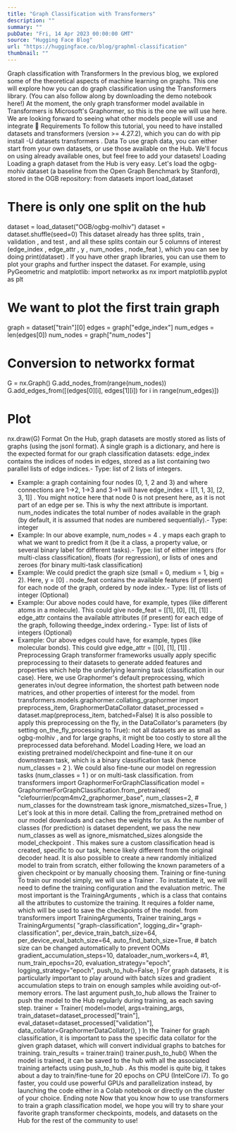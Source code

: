 ```yaml
---
title: "Graph Classification with Transformers"
description: ""
summary: ""
pubDate: "Fri, 14 Apr 2023 00:00:00 GMT"
source: "Hugging Face Blog"
url: "https://huggingface.co/blog/graphml-classification"
thumbnail: ""
---
```


Graph classification with Transformers
In the previous blog, we explored some of the theoretical aspects of machine learning on graphs. This one will explore how you can do graph classification using the Transformers library. (You can also follow along by downloading the demo notebook here!)
At the moment, the only graph transformer model available in Transformers is Microsoft's Graphormer, so this is the one we will use here. We are looking forward to seeing what other models people will use and integrate 🤗
Requirements
To follow this tutorial, you need to have installed datasets
and transformers
(version >= 4.27.2), which you can do with pip install -U datasets transformers
.
Data
To use graph data, you can either start from your own datasets, or use those available on the Hub. We'll focus on using already available ones, but feel free to add your datasets!
Loading
Loading a graph dataset from the Hub is very easy. Let's load the ogbg-mohiv
dataset (a baseline from the Open Graph Benchmark by Stanford), stored in the OGB
repository:
from datasets import load_dataset
# There is only one split on the hub
dataset = load_dataset("OGB/ogbg-molhiv")
dataset = dataset.shuffle(seed=0)
This dataset already has three splits, train
, validation
, and test
, and all these splits contain our 5 columns of interest (edge_index
, edge_attr
, y
, num_nodes
, node_feat
), which you can see by doing print(dataset)
.
If you have other graph libraries, you can use them to plot your graphs and further inspect the dataset. For example, using PyGeometric and matplotlib:
import networkx as nx
import matplotlib.pyplot as plt
# We want to plot the first train graph
graph = dataset["train"][0]
edges = graph["edge_index"]
num_edges = len(edges[0])
num_nodes = graph["num_nodes"]
# Conversion to networkx format
G = nx.Graph()
G.add_nodes_from(range(num_nodes))
G.add_edges_from([(edges[0][i], edges[1][i]) for i in range(num_edges)])
# Plot
nx.draw(G)
Format
On the Hub, graph datasets are mostly stored as lists of graphs (using the jsonl
format).
A single graph is a dictionary, and here is the expected format for our graph classification datasets:
edge_index
contains the indices of nodes in edges, stored as a list containing two parallel lists of edge indices.- Type: list of 2 lists of integers.
- Example: a graph containing four nodes (0, 1, 2 and 3) and where connections are 1->2, 1->3 and 3->1 will have
edge_index = [[1, 1, 3], [2, 3, 1]]
. You might notice here that node 0 is not present here, as it is not part of an edge per se. This is why the next attribute is important.
num_nodes
indicates the total number of nodes available in the graph (by default, it is assumed that nodes are numbered sequentially).- Type: integer
- Example: In our above example,
num_nodes = 4
.
y
maps each graph to what we want to predict from it (be it a class, a property value, or several binary label for different tasks).- Type: list of either integers (for multi-class classification), floats (for regression), or lists of ones and zeroes (for binary multi-task classification)
- Example: We could predict the graph size (small = 0, medium = 1, big = 2). Here,
y = [0]
.
node_feat
contains the available features (if present) for each node of the graph, ordered by node index.- Type: list of lists of integer (Optional)
- Example: Our above nodes could have, for example, types (like different atoms in a molecule). This could give
node_feat = [[1], [0], [1], [1]]
.
edge_attr
contains the available attributes (if present) for each edge of the graph, following theedge_index
ordering.- Type: list of lists of integers (Optional)
- Example: Our above edges could have, for example, types (like molecular bonds). This could give
edge_attr = [[0], [1], [1]]
.
Preprocessing
Graph transformer frameworks usually apply specific preprocessing to their datasets to generate added features and properties which help the underlying learning task (classification in our case). Here, we use Graphormer's default preprocessing, which generates in/out degree information, the shortest path between node matrices, and other properties of interest for the model.
from transformers.models.graphormer.collating_graphormer import preprocess_item, GraphormerDataCollator
dataset_processed = dataset.map(preprocess_item, batched=False)
It is also possible to apply this preprocessing on the fly, in the DataCollator's parameters (by setting on_the_fly_processing
to True): not all datasets are as small as ogbg-molhiv
, and for large graphs, it might be too costly to store all the preprocessed data beforehand.
Model
Loading
Here, we load an existing pretrained model/checkpoint and fine-tune it on our downstream task, which is a binary classification task (hence num_classes = 2
). We could also fine-tune our model on regression tasks (num_classes = 1
) or on multi-task classification.
from transformers import GraphormerForGraphClassification
model = GraphormerForGraphClassification.from_pretrained(
"clefourrier/pcqm4mv2_graphormer_base",
num_classes=2, # num_classes for the downstream task
ignore_mismatched_sizes=True,
)
Let's look at this in more detail.
Calling the from_pretrained
method on our model downloads and caches the weights for us. As the number of classes (for prediction) is dataset dependent, we pass the new num_classes
as well as ignore_mismatched_sizes
alongside the model_checkpoint
. This makes sure a custom classification head is created, specific to our task, hence likely different from the original decoder head.
It is also possible to create a new randomly initialized model to train from scratch, either following the known parameters of a given checkpoint or by manually choosing them.
Training or fine-tuning
To train our model simply, we will use a Trainer
. To instantiate it, we will need to define the training configuration and the evaluation metric. The most important is the TrainingArguments
, which is a class that contains all the attributes to customize the training. It requires a folder name, which will be used to save the checkpoints of the model.
from transformers import TrainingArguments, Trainer
training_args = TrainingArguments(
"graph-classification",
logging_dir="graph-classification",
per_device_train_batch_size=64,
per_device_eval_batch_size=64,
auto_find_batch_size=True, # batch size can be changed automatically to prevent OOMs
gradient_accumulation_steps=10,
dataloader_num_workers=4, #1,
num_train_epochs=20,
evaluation_strategy="epoch",
logging_strategy="epoch",
push_to_hub=False,
)
For graph datasets, it is particularly important to play around with batch sizes and gradient accumulation steps to train on enough samples while avoiding out-of-memory errors.
The last argument push_to_hub
allows the Trainer to push the model to the Hub regularly during training, as each saving step.
trainer = Trainer(
model=model,
args=training_args,
train_dataset=dataset_processed["train"],
eval_dataset=dataset_processed["validation"],
data_collator=GraphormerDataCollator(),
)
In the Trainer
for graph classification, it is important to pass the specific data collator for the given graph dataset, which will convert individual graphs to batches for training.
train_results = trainer.train()
trainer.push_to_hub()
When the model is trained, it can be saved to the hub with all the associated training artefacts using push_to_hub
.
As this model is quite big, it takes about a day to train/fine-tune for 20 epochs on CPU (IntelCore i7). To go faster, you could use powerful GPUs and parallelization instead, by launching the code either in a Colab notebook or directly on the cluster of your choice.
Ending note
Now that you know how to use transformers
to train a graph classification model, we hope you will try to share your favorite graph transformer checkpoints, models, and datasets on the Hub for the rest of the community to use!